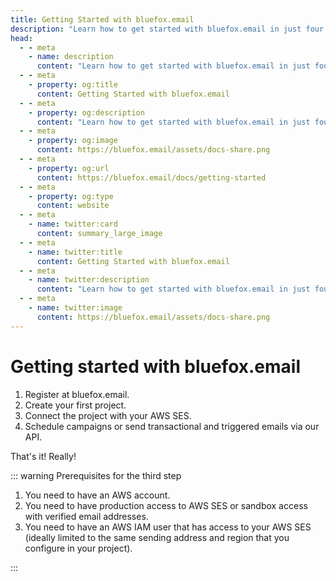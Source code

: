 ```yaml
---
title: Getting Started with bluefox.email
description: "Learn how to get started with bluefox.email in just four simple steps: register, create a project, connect AWS SES, and start sending emails."
head:
  - - meta
    - name: description
      content: "Learn how to get started with bluefox.email in just four simple steps: register, create a project, connect AWS SES, and start sending emails."
  - - meta
    - property: og:title
      content: Getting Started with bluefox.email
  - - meta
    - property: og:description
      content: "Learn how to get started with bluefox.email in just four simple steps: register, create a project, connect AWS SES, and start sending emails."
  - - meta
    - property: og:image
      content: https://bluefox.email/assets/docs-share.png
  - - meta
    - property: og:url
      content: https://bluefox.email/docs/getting-started
  - - meta
    - property: og:type
      content: website
  - - meta
    - name: twitter:card
      content: summary_large_image
  - - meta
    - name: twitter:title
      content: Getting Started with bluefox.email
  - - meta
    - name: twitter:description
      content: "Learn how to get started with bluefox.email in just four simple steps: register, create a project, connect AWS SES, and start sending emails."
  - - meta
    - name: twitter:image
      content: https://bluefox.email/assets/docs-share.png
---
```


# Getting started with bluefox.email

1) Register at bluefox.email.
2) Create your first project.
3) Connect the project with your AWS SES.
4) Schedule campaigns or send transactional and triggered emails via our API.

That's it! Really!

::: warning Prerequisites for the third step

1) You need to have an AWS account.
2) You need to have production access to AWS SES or sandbox access with verified email addresses.
3) You need to have an AWS IAM user that has access to your AWS SES (ideally limited to the same sending address and region that you configure in your project).

:::
